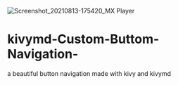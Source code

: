 ![Screenshot_20210813-175420_MX Player](https://user-images.githubusercontent.com/54742205/129393490-113ba568-29ed-4f45-a2a0-c23549bb8de8.jpg)
# kivymd-Custom-Buttom-Navigation-
a beautiful button navigation made with kivy and kivymd 
